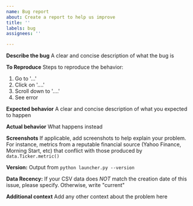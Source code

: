 ```yaml
---
name: Bug report
about: Create a report to help us improve
title: ''
labels: bug
assignees: ''

---
```


**Describe the bug**
A clear and concise description of what the bug is

**To Reproduce**
Steps to reproduce the behavior:
1. Go to '...'
2. Click on '....'
3. Scroll down to '....'
4. See error

**Expected behavior**
A clear and concise description of what you expected to happen

**Actual behavior**
What happens instead

**Screenshots**
If applicable, add screenshots to help explain your problem. For instance, metrics from a reputable financial source (Yahoo Finance, Morning Start, etc) that conflict with those produced by `data.Ticker.metric()`

**Version:** Output from `python launcher.py --version`

**Data Recency:** If your CSV data does *NOT* match the creation date of this issue, please specify. Otherwise, write "current"

**Additional context**
Add any other context about the problem here
